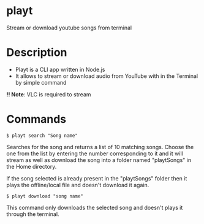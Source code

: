 # playt

Stream or download youtube songs from terminal

# Description

-   Playt is a CLI app written in Node.js
-   It allows to stream or download audio from YouTube with in the Terminal by simple command

**!! Note**: VLC is required to stream

# Commands

`$ playt search "Song name"`

Searches for the song and returns a list of 10 matching songs.
Choose the one from the list by entering the number corresponding to it and it will stream as well as download the song into a folder named "playtSongs" in the Home directory.

If the song selected is already present in the "playtSongs" folder then it plays the offline/local file and doesn't download it again.

`$ playt download "song name"`

This command only downloads the selected song and doesn't plays it through the terminal.
